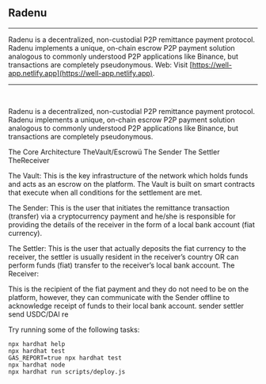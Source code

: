 ## Radenu
---

Radenu is a decentralized, non-custodial P2P remittance payment protocol. Radenu implements a unique, on-chain escrow P2P payment solution analogous to commonly understood P2P applications like Binance, but transactions are completely pseudonymous. 
Web: Visit [https://well-app.netlify.app](https://well-app.netlify.app). 

---

<br />


Radenu is a decentralized, non-custodial P2P remittance payment protocol. Radenu implements a unique, on-chain escrow P2P payment solution analogous to commonly understood P2P applications like Binance, but transactions are completely pseudonymous. 


The Core Architecture
TheVault/Escrowü
The Sender
The Settler
TheReceiver

The Vault: This is the key infrastructure of the network which holds funds and acts as an escrow on the platform. The Vault is built on smart contracts that execute when all conditions for the settlement are met.

The Sender: This is the user that initiates the remittance transaction (transfer) via a cryptocurrency payment and he/she is responsible for providing the details of the receiver in the form of a local bank account (fiat currency).

The Settler: This is the user that actually deposits the fiat currency to the receiver, the settler is usually resident in the receiver’s country OR can perform funds (fiat) transfer to the receiver’s local bank account.
The Receiver:

This is the recipient of the fiat payment and they do not need to be on the platform, however, they can communicate with the Sender offline to acknowledge receipt of funds to their local bank account.
sender
settler
send USDC/DAI
re

Try running some of the following tasks:

```shell
npx hardhat help
npx hardhat test
GAS_REPORT=true npx hardhat test
npx hardhat node
npx hardhat run scripts/deploy.js
```

